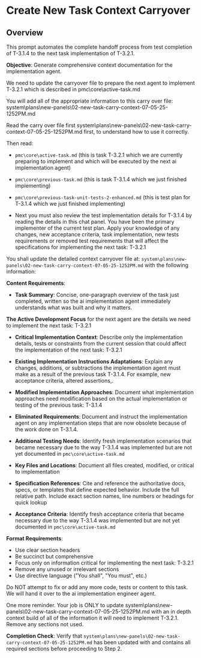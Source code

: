 # Create New Task Context Carryover

## Overview
This prompt automates the complete handoff process from test completion of T-3.1.4 to the next task implementation of T-3.2.1.

**Objective**: Generate comprehensive context documentation for the implementation agent.

We need to update the carryover file to prepare the next agent to implement T-3.2.1 which is described in pmc\core\active-task.md

You will add all of the appropriate information to this carry over file:
system\plans\new-panels\02-new-task-carry-context-07-05-25-1252PM.md

Read the carry over file first system\plans\new-panels\02-new-task-carry-context-07-05-25-1252PM.md first, to understand how to use it correctly.

Then read:
- `pmc\core\active-task.md` (this is task T-3.2.1 which we are currently preparing to implement and which will be executed by the next ai implementation agent)

- `pmc\core\previous-task.md` (this is task T-3.1.4 which we just finished implementing)

- `pmc\core\previous-task-unit-tests-2-enhanced.md` (this is test plan for T-3.1.4 which we just finished implementing)

- Next you must also review the test implementation details for T-3.1.4 by reading the details in this chat panel. You have been the primary implementer of the current test plan. Apply your knowledge of any changes, new acceptance criteria, task implementation, new tests requirements or removed test requirements that will affect the specifications for implementing the next task: T-3.2.1

You shall update the detailed context carryover file at: `system\plans\new-panels\02-new-task-carry-context-07-05-25-1252PM.md` with the following information:

**Content Requirements**:
- **Task Summary**: Concise, one-paragraph overview of the task just completed, written so the ai implementation agent immediately understands what was built and why it matters.

**The Active Development Focus** for the next agent are the details we need to implement the next task: T-3.2.1

- **Critical Implementation Context**: Describe only the implementation details, tests or constraints from the current session that could affect the implementation of the next task: T-3.2.1

- **Existing Implementation Instructions Adaptations**: Explain any changes, additions, or subtractions the implementation agent must make as a result of the previous task T-3.1.4. For example, new acceptance criteria, altered assertions,.

- **Modified Implementation Approaches**: Document what implementation approaches need modification based on the actual implementation or testing of the previous task: T-3.1.4

- **Eliminated Requirements**: Document and instruct the implementation agent on any implementation steps that are now obsolete because of the work done on T-3.1.4.

- **Additional Testing Needs**: Identify fresh implementation scenarios that became necessary due to the way T-3.1.4 was implemented but are not yet documented in `pmc\core\active-task.md`

- **Key Files and Locations**: Document all files created, modified, or critical to implementation
- **Specification References**: Cite and reference the authoritative docs, specs, or templates that define expected behavior. Include the full relative path. Include exact section names, line numbers or headings for quick lookup

- **Acceptance Criteria**: Identify fresh acceptance criteria that became necessary due to the way T-3.1.4 was implemented but are not yet documented in `pmc\core\active-task.md`

**Format Requirements**:
- Use clear section headers
- Be succinct but comprehensive
- Focus only on information critical for implementing the next task: T-3.2.1
- Remove any unused or irrelevant sections
- Use directive language ("You shall", "You must", etc.)

Do NOT attempt to fix or add any more code, tests or content to this task. We will hand it over to the ai implementation engineer agent.  

One more reminder. Your job is ONLY to update system\plans\new-panels\02-new-task-carry-context-07-05-25-1252PM.md with an in depth context build of all of the information it will need to implement T-3.2.1. Remove any sections not used.

**Completion Check**: Verify that `system\plans\new-panels\02-new-task-carry-context-07-05-25-1252PM.md` has been updated with and contains all required sections before proceeding to Step 2.